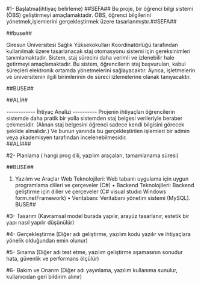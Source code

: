 #1- Başlatma(ihtiyaç belirleme)
##SEFA## Bu proje, bir öğrenci bilgi sistemi (ÖBS) geliştirmeyi amaçlamaktadır.
ÖBS, öğrenci bilgilerini yönetmek,işlemlerini gerçekleştirmek üzere tasarlanmıştır.##SEFA##


##buse##


Giresun Üniversitesi Sağlık Yüksekokulları Koordinatörlüğü
tarafından kullanılmak üzere tasarlanacak
staj otomasyonu sistemi için gereksinimleri tanımlamaktadır. 
Sistem, staj sürecini daha verimli ve izlenebilir 
hale getirmeyi amaçlamaktadır.
Bu sistem, öğrencilerin staj başvuruları, kabul süreçleri elektronik ortamda yönetmelerini sağlayacaktır. 
Ayrıca, işletmelerin ve üniversitenin ilgili birimlerinin de süreci izlemelerine olanak tanıyacaktır.


##BUSE##

##ALİ##  

------------ İhtiyaç Analizi ----------
  Projenin ihtiyaçları öğrencilerin sistemde daha pratik bir yolla sistemden staj belgesi verileriyle beraber çekmesidir. (Alınan staj belgesini öğrenci sadece kendi bilgisini görecek şekilde almalıdır.)  Ve bunun yanında bu gerçekleştirilen işlemleri bir admin veya akademisyen tarafından incelenebilmesidir.  
 ##ALİ###



#2- Planlama ( hangi prog dili, yazılım araçaları, tamamlanama süresi)

##BUSE##


1. Yazılım ve Araçlar
     Web Teknolojileri: Web tabanlı uygulama için uygun programlama dilleri ve çerçeveler (C#)
•	Backend Teknolojileri: Backend geliştirme için diller ve çerçeveler (C# visual studıo Windows form.netFramework)
•	Veritabanı: Veritabanı yönetim sistemi (MySQL).
BUSE##


#3- Tasarım (Kavramsal model burada yapılır, arayüz tasarlanır, estetik bir yapı nasıl yapılır düşünülür) 


#4- Gerçekleştirme (Diğer adı geliştirme, yazılım kodu yazılır ve ihtiyaçlara yönelik olduğundan emin olunur)


#5- Sınama (Diğer adı test etme, yazılım geliştirme aşamasının sonudur hata, güvenlik ve performans ölçülür)


#6- Bakım ve Onarım (Diğer adı yayınlama, yazılım kullanıma sunulur, kullanıcıdan geri bildirim alınır)
